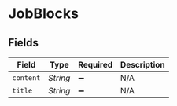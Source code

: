 # JobBlocks


## Fields

| Field              | Type               | Required           | Description        |
| ------------------ | ------------------ | ------------------ | ------------------ |
| `content`          | *String*           | :heavy_minus_sign: | N/A                |
| `title`            | *String*           | :heavy_minus_sign: | N/A                |
